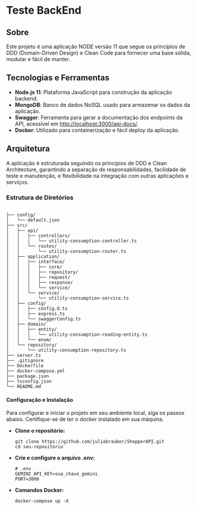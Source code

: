 # Teste BackEnd

## Sobre

Este projeto é uma aplicação NODE versão 11 que segue os princípios de DDD (Domain-Driven Design) e Clean Code para fornecer uma base sólida, modular e fácil de manter.

## Tecnologias e Ferramentas
- **Node.js 11**: Plataforma JavaScript para construção da aplicação backend.
- **MongoDB**: Banco de dados NoSQL usado para armazenar os dados da aplicação.
- **Swagger**: Ferramenta para gerar a documentação dos endpoints da API, acessível em [http://localhost:3000/api-docs/](http://localhost:3000/api-docs/).
- **Docker**: Utilizado para containerização e fácil deploy da aplicação.

## Arquitetura

A aplicação é estruturada seguindo os princípios de DDD e Clean Architecture, garantindo a separação de responsabilidades, facilidade de teste e manutenção, e flexibilidade na integração com outras aplicações e serviços.

### Estrutura de Diretórios

```plaintext

├── config/
│   └── default.json
├── src/
│   ├── api/
│   │   ├── controllers/
│   │   │   └── utility-consumption-controller.ts
│   │   └── routes/
│   │       └── utility-consumption-router.ts
│   ├── application/
│   │   ├── interface/
│   │   │   ├── core/
│   │   │   ├── repository/
│   │   │   ├── request/
│   │   │   ├── response/
│   │   │   └── service/
│   │   └── service/
│   │       └── utility-consumption-service.ts
│   ├── config/
│   │   ├── config.d.ts
│   │   ├── express.ts
│   │   └── swaggerConfig.ts
│   ├── domain/
│   │   ├── entity/
│   │   │   └── utility-consumption-reading-entity.ts
│   │   └── enum/
│   └── repository/
│       └── utility-consumption-repository.ts
├── server.ts
├── .gitignore
├── Dockerfile
├── docker-compose.yml
├── package.json
├── tsconfig.json
└── README.md 
```
#### Configuração e Instalação

Para configurar e iniciar o projeto em seu ambiente local, siga os passos abaixo. Certifique-se de ter o docker instalado em sua máquina.
- **Clone o repositório:**
	```
	git clone https://github.com/juliabrauber/ShopperAPI.git
	cd seu-repositorio	
	```
- **Crie e configure o arquivo .env:**
	```
	# .env
	GEMINI_API_KEY=sua_chave_gemini
	PORT=3000
	```
- **Comandos Docker:**
   ```docker
   docker-compose up -d
   ```

